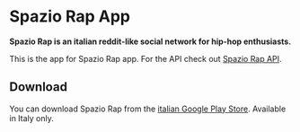 # Spazio Rap App

**Spazio Rap is an italian reddit-like social network for hip-hop enthusiasts.**

This is the app for Spazio Rap app. For the API check out [Spazio Rap API](https://github.com/riggraz/spaziorap-api).

## Download

You can download Spazio Rap from the [italian Google Play Store](https://play.google.com/store/apps/details?id=com.riccardograziosi.spaziorap). Available in Italy only.
